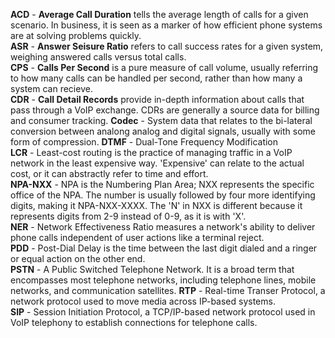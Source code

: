 **ACD** - **Average Call Duration** tells the average length of calls for a given scenario.  In business, it is seen as a marker of how efficient phone systems are at solving problems quickly.    
**ASR** - **Answer Seisure Ratio** refers to call success rates for a given system, weighing answered calls versus total calls.  
**CPS** - **Calls Per Second** is a pure measure of call volume, usually referring to how many calls can be handled per second, rather than how many a system can recieve.   
**CDR** - **Call Detail Records** provide in-depth information about calls that pass through a VoIP exchange.  CDRs are generally a source data for billing and consumer tracking.
**Codec** - System data that relates to the bi-lateral conversion between analong analog and digital signals, usually with some form of compression.
**DTMF** - Dual-Tone Frequency Modification  
**LCR** - Least-cost routing is the practice of managing traffic in a VoIP network in the least expensive way.  'Expensive' can relate to the actual cost, or it can abstractly refer to time and effort.  
**NPA-NXX** - NPA is the Numbering Plan Area; NXX represents the specific office of the NPA.  The number is usually followed by four more identifying digits, making it NPA-NXX-XXXX.  The 'N' in NXX is different because it represents digits from 2-9 instead of 0-9, as it is with 'X'.  
**NER** - Network Effectiveness Ratio measures a network's ability to deliver phone calls independent of user actions like a terminal reject.   
**PDD** - Post-Dial Delay is the time between the last digit dialed and a ringer or equal action on the other end.  
**PSTN** - A Public Switched Telephone Network. It is a broad term that encompasses most telephone networks, including telephone lines, mobile networks, and communication satellites.
**RTP** - Real-time Transer Protocol, a network protocol used to move media across IP-based systems.   
**SIP** - Session Initiation Protocol, a TCP/IP-based network protocol used in VoIP telephony to establish connections for telephone calls. 
